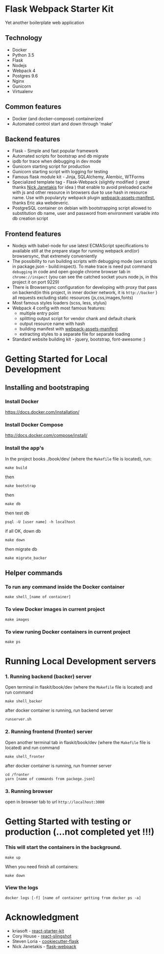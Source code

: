 Flask Webpack Starter Kit
========================

Yet another boilerplate web  application 


Technology
----------------

- Docker
- Python 3.5
- Flask
- Nodejs
- Webpack 4
- Postgres 9.6
- Nginx
- Gunicorn
- Virtualenv


Common features
----------------

* Docker (and docker-compose) containerized
* Automated control start and down through 'make'

Backend features
----------------

* Flask  - Simple and fast popular framework
* Automated scripts for bootstrap and db migrate
* ipdb for trace when debugging in dev mode
* Gunicorn starting script for production
* Gunicorn starting script with logging for testing
* Famous flask module kit - Jinja, SQLAlchemy, Alembic, WTForms
* Specialized template tag - Flask-Webpack (slightly modified :) great thanks [Nick Janetakis](https://github.com/nickjj) for idea ) that enable to avoid preloaded cache with js and other resource in browsers due to use hash in resource name. Use with popularyty webpack plugin [webpack-assets-manifest](https://github.com/webdeveric/webpack-assets-manifest), thanks Eric aka webdeveric.
* PostgreSQL container on debian with bootstrapping script allowed to substitution db name, user and password from environment variable into db creation script


Frontend features
----------------

* Nodejs with babel-node for use latest ECMAScript specifications to available still at the prepare stage for running webpack and(or) browsersync, that extremely conveniently
* The possibility to run building scripts with debugging mode (see scripts in package.json - build:inspect). To make trace is need put command ``` debugging ``` in code and open google chrome browser tab in ```chrome://inspect``` (you can see the catched socket yours node js, in this project it on port 9229)
* There is Browsersync configuration for developing with proxy that pass on backend(in this project, in inner docker network, it is ``` http://backer ``` ) all requests excluding static resources (js,css,images,fonts)
* Most famous styles loaders (scss, less, stylus)
* Webpack 4 config with most famous features:
    - multiple entry point
    - splitting output script for vendor chank and default chank
    - output resource name with hash
    - building manifest with [webpack-assets-manifest](https://github.com/webdeveric/webpack-assets-manifest)
    - extracting styles to a separate file for separate loading
* Standard website building kit - jquery, bootstrap, font-awesome :)



Getting Started for Local Development
====================================================================


Installing and bootstraping
--------------------------------------------------------------------

### Install Docker

https://docs.docker.com/installation/

### Install Docker Compose

http://docs.docker.com/compose/install/

### Install the app's

In the project books ./book/dev/ (where the `Makefile` file is located), run:

```
make build
```

then

```
make bootstrap
```

then

```
make db
```

then test db

```
psql -U [user name] -h localhost
```

if all OK, down db

```
make down
```

then migrate db

```
make migrate_backer
```


Helper commands
--------------------------------------------------------------------

### To run any command inside the Docker container
```
make shell_[name of container]
```


### To view Docker images in current project

```
make images
```

### To view runing Docker containers in current project

```
make ps
```

Running Local Development servers
====================================================================


### 1. Running backend (backer) server

Open terminal in flaskit/book/dev (where the `Makefile` file is located) and run command

```
make shell_backer
```

after docker container is running, run backend server

```
runserver.sh
```



### 2. Running frontend (fronter) server

Open another terminal tab  in flaskit/book/dev (where the `Makefile` file is located) and run command

```
make shell_fronter
```


after docker container is running, run fromner server

```
cd /fronter
yarn [name of commands from packege.json]
```



### 3. Running browser

open in browser tab to url ```http://localhost:3000```



Getting Started with testing or production (...not completed yet !!!)
====================================================================


### This will start the containers in the background.

```
make up
```

When you need finish all containers:

```
make down
```

### View the logs

```
docker logs [-f] [name of container getting from docker ps -a]
```


Acknowledgment
====================================================================
* kriasoft - [react-starter-kit](https://github.com/kriasoft/react-starter-kit)
* Cory House - [react-slingshot](https://github.com/coryhouse/react-slingshot)
* Steven Loria - [cookiecutter-flask](https://github.com/sloria/cookiecutter-flask)
* Nick Janetakis - [flask-webpack](https://github.com/nickjj/flask-webpack)